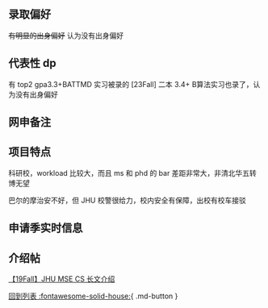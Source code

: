 ## 录取偏好

~~有明显的出身偏好~~
认为没有出身偏好

## 代表性 dp

有 top2 gpa3.3+BATTMD 实习被录的
[23Fall] 二本 3.4+ B算法实习也录了，认为没有出身偏好

## 网申备注

## 项目特点

科研校，workload 比较大，而且 ms 和 phd 的 bar 差距非常大，非清北华五转博无望

巴尔的摩治安不好，但 JHU 校警很给力，校内安全有保障，出校有校车接驳

## 申请季实时信息

## 介绍帖
[【19Fall】JHU MSE CS 长文介绍](https://www.1point3acres.com/bbs/thread-613474-1-1.html)

[回到列表 :fontawesome-solid-house:](grade.md){ .md-button }
